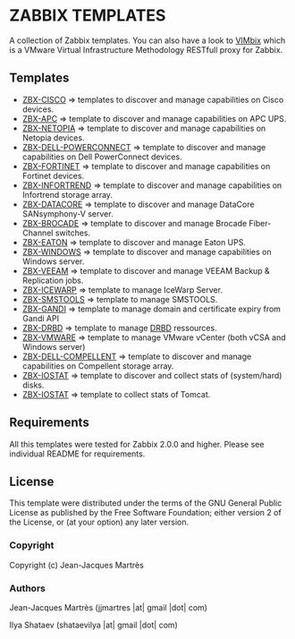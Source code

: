 ZABBIX TEMPLATES
================

A collection of Zabbix templates. You can also have a look to [VIMbix](https://github.com/jjmartres/vimbix) which is a VMware Virtual Infrastructure Methodology RESTfull proxy for Zabbix.

Templates
---------

  * [ZBX-CISCO](https://github.com/dma-vitch/Zabbix/tree/master/zbx-templates/zbx-cisco) => templates to discover and manage capabilities on Cisco devices.
  * [ZBX-APC](https://github.com/dma-vitch/Zabbix/tree/master/zbx-templates/zbx-apc) => template to discover and manage capabilities on APC UPS.
  * [ZBX-NETOPIA](https://github.com/dma-vitch/Zabbix/tree/master/zbx-templates/zbx-netopia) => template to discover and manage capabilities on Netopia devices.
  * [ZBX-DELL-POWERCONNECT](https://github.com/dma-vitch/Zabbix/tree/master/zbx-templates/zbx-dell-powerconnect) => template to discover and manage capabilities on Dell PowerConnect devices.
  * [ZBX-FORTINET](https://github.com/dma-vitch/Zabbix/tree/master/zbx-templates/zbx-fortinet) => template to discover and manage capabilities on Fortinet devices.
  * [ZBX-INFORTREND](https://github.com/dma-vitch/Zabbix/tree/master/zbx-templates/zbx-infortrend) => template to discover and manage capabilities on Infortrend storage array.
  * [ZBX-DATACORE](https://github.com/dma-vitch/Zabbix/tree/master/zbx-templates/zbx-datacore) => template to discover and manage DataCore SANsymphony-V server.
  * [ZBX-BROCADE](https://github.com/dma-vitch/Zabbix/tree/master/zbx-templates/zbx-brocade) => template to discover and manage Brocade Fiber-Channel switches.
  * [ZBX-EATON](https://github.com/dma-vitch/Zabbix/tree/master/zbx-templates/zbx-eaton) => template to discover and manage Eaton UPS.
  * [ZBX-WINDOWS](https://github.com/dma-vitch/Zabbix/tree/master/zbx-templates/zbx-windows) => template to discover and manage capabilities on Windows server.
  * [ZBX-VEEAM](https://github.com/dma-vitch/Zabbix/tree/master/zbx-templates/zbx-veeam) => template to discover and manage VEEAM Backup & Replication jobs.
  * [ZBX-ICEWARP](https://github.com/dma-vitch/Zabbix/tree/master/zbx-templates/zbx-icewarp) => template to manage IceWarp Server.
  * [ZBX-SMSTOOLS](https://github.com/dma-vitch/Zabbix/tree/master/zbx-templates/zbx-smstools) => template to manage SMSTOOLS.
  * [ZBX-GANDI](https://github.com/dma-vitch/Zabbix/tree/master/zbx-templates/zbx-gandi) => template to manage domain and certificate expiry from Gandi API
  * [ZBX-DRBD](https://github.com/dma-vitch/Zabbix/tree/master/zbx-templates/zbx-drbd) => template to manage [DRBD](http://www.drbd.org) ressources.
  * [ZBX-VMWARE](https://github.com/dma-vitch/Zabbix/tree/master/zbx-templates/zbx-vmware) => template to manage VMware vCenter (both vCSA and Windows server)
  * [ZBX-DELL-COMPELLENT](https://github.com/dma-vitch/Zabbix/tree/master/zbx-templates/zbx-dell-compellent) => template to discover and manage capabilities on Compellent storage array.
  * [ZBX-IOSTAT](https://github.com/dma-vitch/Zabbix/tree/master/zbx-templates/zbx-iostat) => template to discover and collect stats of (system/hard) disks.
  * [ZBX-IOSTAT](https://github.com/dma-vitch/Zabbix/tree/master/zbx-templates/zbx-tomcat-7-jmx) => template to collect stats of Tomcat.

Requirements
------------

All this templates were tested for Zabbix 2.0.0 and higher. Please see individual README for requirements.

License
-------

This template were distributed under the terms of the GNU General Public License as published by the Free Software Foundation; either version 2 of the License, or (at your option) any later version.

### Copyright

  Copyright (c) Jean-Jacques Martrès

### Authors

  Jean-Jacques Martrès
  (jjmartres |at| gmail |dot| com)

  Ilya Shataev
  (shataevilya |at| gmail |dot| com)